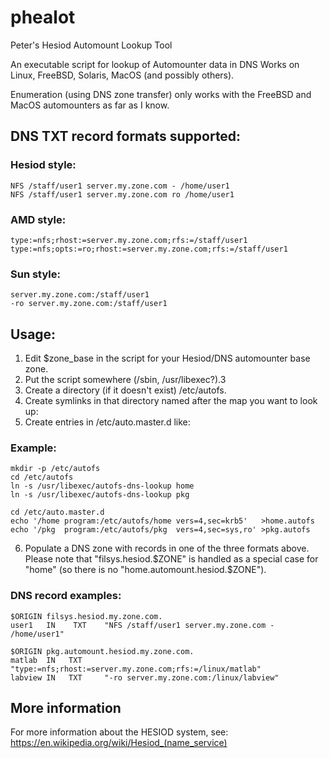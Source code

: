 # phealot

Peter's Hesiod Automount Lookup Tool

An executable script for lookup of Automounter data in DNS
Works on Linux, FreeBSD, Solaris, MacOS (and possibly others).

Enumeration (using DNS zone transfer) only works with the FreeBSD 
and MacOS automounters as far as I know.

## DNS TXT record formats supported:

### Hesiod style:
    NFS /staff/user1 server.my.zone.com - /home/user1
    NFS /staff/user1 server.my.zone.com ro /home/user1

### AMD style:
    type:=nfs;rhost:=server.my.zone.com;rfs:=/staff/user1
    type:=nfs;opts:=ro;rhost:=server.my.zone.com;rfs:=/staff/user1

### Sun style:
    server.my.zone.com:/staff/user1
    -ro server.my.zone.com:/staff/user1

## Usage:

1. Edit $zone_base in the script for your Hesiod/DNS automounter base zone.
2. Put the script somewhere (/sbin, /usr/libexec?).3
3. Create a directory (if it doesn't exist) /etc/autofs.
4. Create symlinks in that directory named after the map you want to look up:
5. Create entries in /etc/auto.master.d like:

### Example:
    mkdir -p /etc/autofs
    cd /etc/autofs
    ln -s /usr/libexec/autofs-dns-lookup home
    ln -s /usr/libexec/autofs-dns-lookup pkg
    
    cd /etc/auto.master.d
    echo '/home program:/etc/autofs/home vers=4,sec=krb5'   >home.autofs
    echo '/pkg  program:/etc/autofs/pkg  vers=4,sec=sys,ro' >pkg.autofs

6. Populate a DNS zone with records in one of the three formats above.
Please note that "filsys.hesiod.$ZONE" is handled as a special case for "home" 
(so there is no "home.automount.hesiod.$ZONE").

### DNS record examples:
    $ORIGIN filsys.hesiod.my.zone.com.
    user1   IN    TXT    "NFS /staff/user1 server.my.zone.com - /home/user1"
    
    $ORIGIN pkg.automount.hesiod.my.zone.com.
    matlab  IN   TXT     "type:=nfs;rhost:=server.my.zone.com;rfs:=/linux/matlab"
    labview IN   TXT     "-ro server.my.zone.com:/linux/labview"
    
## More information
For more information about the HESIOD system, see: https://en.wikipedia.org/wiki/Hesiod_(name_service)
